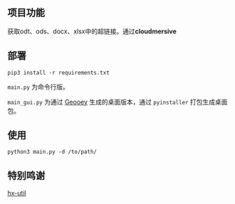 ## 项目功能
获取odt、ods、docx、xlsx中的超链接。通过**cloudmersive** 

## 部署
`pip3 install -r requirements.txt`

`main.py` 为命令行版。

`main_gui.py` 为通过 [Geooey](https://github.com/chriskiehl/Gooey) 生成的桌面版本，通过 `pyinstaller` 打包生成桌面包。

## 使用

`python3 main.py -d /to/path/`

## 特别鸣谢
[hx-util](https://github.com/Colin-Fredericks/hx-util)
